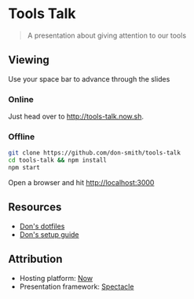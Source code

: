 # Tools Talk

> A presentation about giving attention to our tools


## Viewing

Use your space bar to advance through the slides


### Online

Just head over to http://tools-talk.now.sh.


### Offline

```sh
git clone https://github.com/don-smith/tools-talk
cd tools-talk && npm install
npm start
```

Open a browser and hit [http://localhost:3000](http://localhost:3000)


## Resources

* [Don's dotfiles](https://github.com/don-smith/dotfiles)
* [Don's setup guide](https://github.com/don-smith/dotfiles/wiki)


## Attribution

* Hosting platform: [Now](https://zeit.co/now)
* Presentation framework: [Spectacle](https://github.com/FormidableLabs/spectacle)
